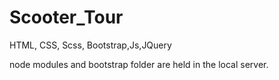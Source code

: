 # Scooter_Tour
HTML, CSS, Scss, Bootstrap,Js,JQuery

node modules and bootstrap folder are held in the local server.
